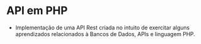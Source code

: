 # API em PHP
* Implementação de uma API Rest criada no intuito de exercitar alguns aprendizados relacionados à Bancos de Dados, APIs e linguagem PHP.

